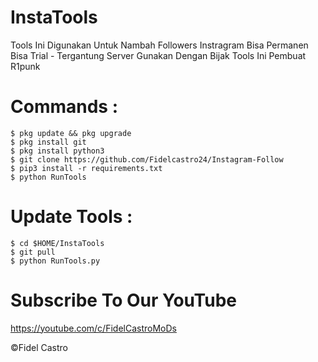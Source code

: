 # InstaTools
Tools Ini Digunakan Untuk Nambah Followers Instragram Bisa Permanen Bisa Trial - Tergantung Server
Gunakan Dengan Bijak Tools Ini 
Pembuat R1punk 

# Commands :
    $ pkg update && pkg upgrade
    $ pkg install git
    $ pkg install python3
    $ git clone https://github.com/Fidelcastro24/Instagram-Follow
    $ pip3 install -r requirements.txt
    $ python RunTools

# Update Tools :
    $ cd $HOME/InstaTools
    $ git pull
    $ python RunTools.py

# Subscribe To Our YouTube 
https://youtube.com/c/FidelCastroMoDs

©Fidel Castro 
